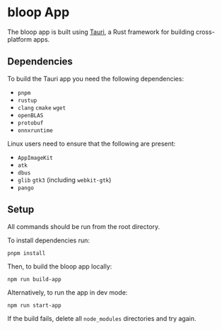 # bloop App

The bloop app is built using [Tauri](https://github.com/tauri-apps/tauri), a Rust framework for building cross-platform apps.

## Dependencies

To build the Tauri app you need the following dependencies:
- `pnpm`
- `rustup`
- `clang` `cmake` `wget`
- `openBLAS`
- `protobuf`
- `onnxruntime`

Linux users need to ensure that the following are present:
- `AppImageKit`
- `atk`
- `dbus`
- `glib` `gtk3` (including `webkit-gtk`)
- `pango`
 
## Setup

All commands should be run from the root directory.

To install dependencies run:
```
pnpm install
```

Then, to build the bloop app locally:
```
npm run build-app
```

Alternatively, to run the app in dev mode:
```
npm run start-app
```

If the build fails, delete all `node_modules` directories and try again.
